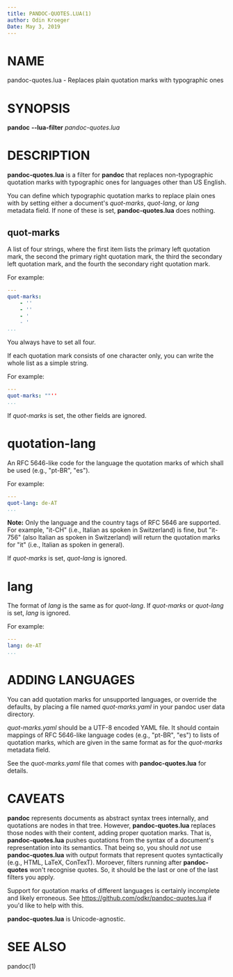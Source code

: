 ```yaml
---
title: PANDOC-QUOTES.LUA(1)
author: Odin Kroeger
Date: May 3, 2019
---
```


# NAME

pandoc-quotes.lua - Replaces plain quotation marks with typographic ones


# SYNOPSIS

**pandoc** **--lua-filter** *pandoc-quotes.lua*


# DESCRIPTION

**pandoc-quotes.lua** is a filter for **pandoc** that replaces non-typographic
quotation marks with typographic ones for languages other than US English.

You can define which typographic quotation marks to replace plain ones with
by setting either a document's *quot-marks*, *quot-lang*, or *lang*
metadata field. If none of these is set, **pandoc-quotes.lua** does nothing.


## quot-marks

A list of four strings, where the first item lists the primary left quotation
mark, the second the primary right quotation mark, the third the secondary
left quotation mark, and the fourth the secondary right quotation mark.

For example:

```yaml
---
quot-marks:
    - ''
    - ''
    - '
    - '
...
```

You always have to set all four.

If each quotation mark consists of one character only,
you can write the whole list as a simple string.

For example:

```yaml
---
quot-marks: ""''
...
```

If *quot-marks* is set, the other fields are ignored.


# quotation-lang

An RFC 5646-like code for the language the quotation marks of
which shall be used (e.g., "pt-BR", "es").

For example:

```yaml
---
quot-lang: de-AT
...
```

**Note:** Only the language and the country tags of RFC 5646 are supported.
For example, "it-CH" (i.e., Italian as spoken in Switzerland) is fine, 
but "it-756" (also Italian as spoken in Switzerland) will return the quotation
marks for "it" (i.e., Italian as spoken in general).

If *quot-marks* is set, *quot-lang* is ignored.


# lang

The format of *lang* is the same as for *quot-lang*. If *quot-marks*
or *quot-lang* is set, *lang* is ignored. 

For example:

```yaml
---
lang: de-AT
...
```


# ADDING LANGUAGES

You can add quotation marks for unsupported languages, or override the
defaults, by placing a file named *quot-marks.yaml* in your pandoc user 
data directory.

*quot-marks.yaml* should be a UTF-8 encoded YAML file. It should
contain mappings of RFC 5646-like language codes (e.g., "pt-BR", "es")
to lists of quotation marks, which are given in the same format as
for the *quot-marks* metadata field.

See the *quot-marks.yaml* file that comes with **pandoc-quotes.lua**
for details.


# CAVEATS

**pandoc** represents documents as abstract syntax trees internally, and
quotations are nodes in that tree. However, **pandoc-quotes.lua** replaces
those nodes with their content, adding proper quotation marks. That is,
**pandoc-quotes.lua** pushes quotations from the syntax of a document's
representation into its semantics. That being so, you should *not* 
use **pandoc-quotes.lua** with output formats that represent quotes
syntactically (e.g., HTML, LaTeX, ConTexT). Moroever, filters running after
**pandoc-quotes** won't recognise quotes. So, it should be the last or
one of the last filters you apply.

Support for quotation marks of different languages is certainly incomplete
and likely erroneous. See <https://github.com/odkr/pandoc-quotes.lua> if
you'd like to help with this.

**pandoc-quotes.lua** is Unicode-agnostic.


# SEE ALSO

pandoc(1)
